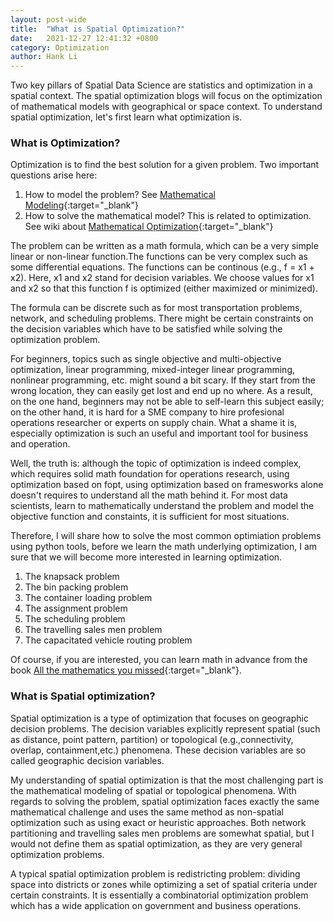 ```yaml
---
layout: post-wide
title:  "What is Spatial Optimization?"
date:   2021-12-27 12:41:32 +0800
category: Optimization
author: Hank Li
---
```


Two key pillars of Spatial Data Science are statistics and optimization in a spatial context. The spatial optimization blogs will focus on the optimization of mathematical models with geographical or space context.
To understand spatial optimization, let's first learn what optimization is.

### What is Optimization?
Optimization is to find the best solution for a given problem. Two important questions arise here:
1. How to model the problem? See [Mathematical Modeling](https://www.math.colostate.edu/~gerhard/MATH331/331book.pdf){:target="_blank"}
2. How to solve the mathematical model? This is related to optimization. See wiki about [Mathematical Optimization](https://en.wikipedia.org/wiki/Mathematical_optimization){:target="_blank"}

The problem can be written as a math formula, which can be a very simple linear or non-linear function.The functions can be very complex such as some differential equations. The functions can be continous (e.g., f = x1 + x2).
Here, x1 and x2 stand for decision variables. We choose values for x1 and x2 so that this function f is optimized (either maximized or minimized).

The formula can be discrete such as for most transportation problems, network, and scheduling problems.
There might be certain constraints on the decision variables which have to be satisfied while solving the optimization problem.

For beginners, topics such as single objective and multi-objective optimization, linear programming, mixed-integer linear programming, nonlinear programming, etc. might sound a bit scary. If they start from the wrong location, they can easily get lost and end up no where. As a result, on the one hand, beginners may not be able to self-learn this subject easily; on the other hand, it is hard for a SME company to hire profesional operations researcher or experts on supply chain. What a shame it is, especially optimization is such an useful and important tool for business and operation.

Well, the truth is: although the topic of optimization is indeed complex, which requires solid math foundation for operations research, using optimization based  on fopt, using optimization based on framesworks alone doesn't requires to understand all the math behind it. For most data scientists, learn to mathematically understand the problem and model the objective function and constaints, it is sufficient for most situations. 

Therefore, I will share how to solve the most common optimiation problems using python tools, before we learn the math underlying optimization, I am sure that we will become more interested in learning optimization.

1. The knapsack problem
2. The bin packing problem
3. The container loading problem
4. The assignment problem
5. The scheduling problem
6. The travelling sales men problem
7. The capacitated vehicle routing problem


Of course, if you are interested, you can learn math in advance from the book [All the mathematics you missed](http://xn--webducation-dbb.com/wp-content/uploads/2018/02/all-the-mathematics-you-missed.pdf){:target="_blank"}.

### What is Spatial optimization?

Spatial optimization is a type of optimization that focuses on geographic decision problems. The decision variables explicitly represent spatial (such as distance, point pattern, partition) or topological (e.g.,connectivity, overlap, containment,etc.) phenomena.
These decision variables are so called geographic decision variables.

My understanding of spatial optimization is that the most challenging part is the mathematical modeling of spatial or topological phenomena. With regards to solving the problem, spatial optimization faces exactly the same mathematical challenge and uses the same method as non-spatial optimization such as using exact or heuristic approaches.
Both network partitioning and travelling sales men problems are somewhat spatial, but I would not define them as spatial optimization, as they are very general optimization problems.  

A typical spatial optimization problem is redistricting problem: dividing space into districts or zones while optimizing a set of spatial criteria under certain constraints.
It is essentially a combinatorial optimization problem which has a wide application on government and business operations. 
